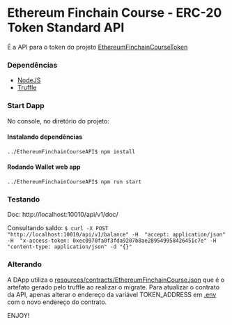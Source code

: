 # Ethereum Finchain Course - ERC-20 Token Standard API

É a API para o token do projeto [EthereumFinchainCourseToken](https://gitlab.com/finchain-courses/ethereum-course/EthereumFinchainCourseToken)

### Dependências

* [NodeJS](https://nodejs.org/en/)
* [Truffle](https://www.trufflesuite.com)

### Start Dapp
No console, no diretório do projeto:

#### Instalando dependências
`../EthereumFinchainCourseAPI$ npm install`

#### Rodando Wallet web app
`../EthereumFinchainCourseAPI$ npm run start`

### Testando
Doc:
http://localhost:10010/api/v1/doc/

Consultando saldo: 
`$ curl -X POST "http://localhost:10010/api/v1/balance" -H  "accept: application/json" -H  "x-access-token: 0xec0970fa0f3fda9207b8ae289549958426451c7e" -H "content-type: application/json" -d "{}"`

### Alterando
A DApp utiliza o [resources/contracts/EthereumFinchainCourse.json](https://gitlab.com/finchain-courses/ethereum-course/EthereumFinchainCourseToken/blob/master/build/contracts/EthereumFinchainCourse.json) que é o artefato gerado pelo truffle ao realizar o migrate.
Para atualizar o contrato da API, apenas alterar o endereço da variável TOKEN_ADDRESS em [.env](https://gitlab.com/finchain-courses/ethereum-course/EthereumFinchainCourseAPI/blob/master/.env) com o novo endereço do contrato.

ENJOY!
